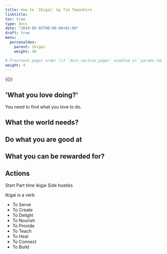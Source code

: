 ```yaml
---
title: How to 'Ikigai' by Tim Tamashiro
linktitle:
toc: true
type: docs
date: "2019-05-05T00:00:00+01:00"
draft: true
menu:
  personaldev:
    parent: Ikigai
    weight: 40

# Prev/next pager order (if `docs_section_pager` enabled in `params.toml`)
weight: 4
---
```


{{<youtube pk-PcJS2QaU>}}

## **'What you love doing?'**

You need to find what you love to do.

## **What the world needs?**

## **Do what you are good at**

## **What you can be rewarded for?**

## **Actions**

Start Part time ikigai
  Side hustles

Ikigai is a verb

- To Serve
- To Create
- To Delight
- To Nourish
- To Provide
- To Teach
- To Heal
- To Connect
- To Build
